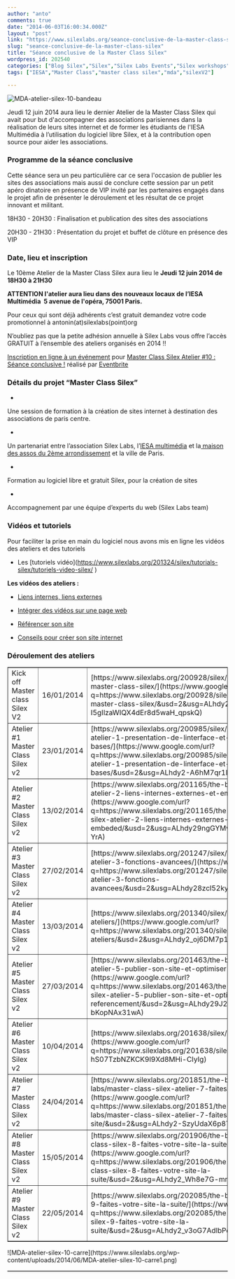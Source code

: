 ```yaml
---
author: "anto"
comments: true
date: "2014-06-03T16:00:34.000Z"
layout: "post"
link: "https://www.silexlabs.org/seance-conclusive-de-la-master-class-silex/"
slug: "seance-conclusive-de-la-master-class-silex"
title: "Séance conclusive de la Master Class Silex"
wordpress_id: 202540
categories: ["Blog Silex","Silex","Silex Labs Events","Silex workshops","The Blog"]
tags: ["IESA","Master Class","master class silex","mda","silexV2"]

---
```

![MDA-atelier-silex-10-bandeau](https://www.silexlabs.org/wp-content/uploads/2014/06/MDA-atelier-silex-10-bandeau2.png)




Jeudi 12 juin 2014 aura lieu le dernier Atelier de la Master Class Silex qui avait pour but d'accompagner des associations parisiennes dans la réalisation de leurs sites internet et de former les étudiants de l'IESA Multimédia à l’utilisation du logiciel libre Silex, et à la contribution open source pour aider les associations.





### **Programme de la séance conclusive**


Cette séance sera un peu particulière car ce sera l'occasion de publier les sites des associations mais aussi de conclure cette session par un petit apéro dinatoire en présence de VIP invité par les partenaires engagés dans le projet afin de présenter le déroulement et les résultat de ce projet innovant et militant.

18H30 - 20H30 : Finalisation et publication des sites des associations


20H30 - 21H30 : Présentation du projet et buffet de clôture en présence des VIP





### **Date, lieu et inscription**




Le 10ème Atelier de la Master Class Silex aura lieu le **Jeudi 12 juin 2014 de 18H30 à 21H30**




**ATTENTION l'atelier aura lieu dans des nouveaux locaux de l’IESA Multimédia  5 avenue de l'opéra, 75001 Paris.**




Pour ceux qui sont déjà adhérents c’est gratuit demandez votre code promotionnel à antonin(at)silexlabs(point)org




N’oubliez pas que la petite adhésion annuelle à Silex Labs vous offre l’accès GRATUIT à l’ensemble des ateliers organisés en 2014 !!








[Inscription en ligne à un événement](http://www.eventbrite.fr/r/etckt) pour [Master Class Silex Atelier #10 : Séance conclusive !](https://www.eventbrite.fr/e/billets-master-class-silex-atelier-10-seance-conclusive-11841667747?ref=etckt) réalisé par [Eventbrite](http://www.eventbrite.fr?ref=etckt)







### **Détails du projet “Master Class Silex”**






  *


Une session de formation à la création de sites internet à destination des associations de paris centre.





  *


Un partenariat entre l’association Silex Labs, l’[IESA multimédia](http://www.iesamultimedia.fr/) et la[ maison des assos du 2ème arrondissement](https://www.facebook.com/MDA02) et la ville de Paris.





  *


Formation au logiciel libre et gratuit Silex, pour la création de sites





  *


Accompagnement par une équipe d’experts du web (Silex Labs team)







### **Vidéos et tutoriels**


Pour faciliter la prise en main du logiciel nous avons mis en ligne les vidéos des ateliers et des tutoriels




  * Les [tutoriels vidéo](https://www.silexlabs.org/201324/silex/tutorials-silex/tutoriels-video-silex/ ‎)


****Les vidéos des ateliers :****




  * [Liens internes, liens externes](https://www.silexlabs.org/201165/the-blog/master-class-silex-atelier-2-liens-internes-externes-et-embeded/)


  * [Intégrer des vidéos sur une page web](https://www.silexlabs.org/201333/silex/atelier-silex-3-liens-internes-liens-externes-et-liens-embeded/)


  * [Référencer son site](https://www.silexlabs.org/201795/the-blog/compte-rendu-video-de-latelier-5-optimiser-son-referencement/)


  * [Conseils pour créer son site internet](https://www.silexlabs.org/202049/silex/tutorials-silex/compte-rendu-video-de-latelier-7-faites-votre-site/)




### **Déroulement des ateliers**


<table cellpadding="0" cellspacing="0" border="1" dir="ltr" >
<tbody >
<tr >

<td >Kick off Master class Silex V2
</td>

<td >16/01/2014
</td>

<td >[https://www.silexlabs.org/200928/silex/kick-off-meeting-master-class-silex/](https://www.google.com/url?q=https://www.silexlabs.org/200928/silex/kick-off-meeting-master-class-silex/&usd=2&usg=ALhdy2-I5gIlzaWIQX4dEr8d5waH_qpskQ)
</td>
</tr>
<tr >

<td >Atelier #1 Master Class Silex v2
</td>

<td >23/01/2014
</td>

<td >[https://www.silexlabs.org/200985/silex/master-class-silex-atelier-1-presentation-de-linterface-et-des-fonctions-de-bases/](https://www.google.com/url?q=https://www.silexlabs.org/200985/silex/master-class-silex-atelier-1-presentation-de-linterface-et-des-fonctions-de-bases/&usd=2&usg=ALhdy2-A6hM7qr1IhcmRlBX1lLZ44wXc0A)
</td>
</tr>
<tr >

<td >Atelier #2 Master Class Silex v2
</td>

<td >13/02/2014
</td>

<td >[https://www.silexlabs.org/201165/the-blog/master-class-silex-atelier-2-liens-internes-externes-et-embeded/](https://www.google.com/url?q=https://www.silexlabs.org/201165/the-blog/master-class-silex-atelier-2-liens-internes-externes-et-embeded/&usd=2&usg=ALhdy29ngGYMvu0dHUu3pULjAE9dDf-YrA)
</td>
</tr>
<tr >

<td >Atelier #3 Master Class Silex v2
</td>

<td >27/02/2014
</td>

<td >[https://www.silexlabs.org/201247/silex/master-class-silex-atelier-3-fonctions-avancees/](https://www.google.com/url?q=https://www.silexlabs.org/201247/silex/master-class-silex-atelier-3-fonctions-avancees/&usd=2&usg=ALhdy28zcl52kyzjBzEVu4J0vpfHYFTnIw)
</td>
</tr>
<tr >

<td >Atelier #4 Master Class Silex v2
</td>

<td >13/03/2014
</td>

<td >[https://www.silexlabs.org/201340/silex/bilan-des-premiers-ateliers/](https://www.google.com/url?q=https://www.silexlabs.org/201340/silex/bilan-des-premiers-ateliers/&usd=2&usg=ALhdy2_oj6DM7p1jqfqOV0jAN-Nk5vKIZA)
</td>
</tr>
<tr >

<td >Atelier #5 Master Class Silex v2
</td>

<td >27/03/2014
</td>

<td >[https://www.silexlabs.org/201463/the-blog/master-class-silex-atelier-5-publier-son-site-et-optimiser-le-referencement/](https://www.google.com/url?q=https://www.silexlabs.org/201463/the-blog/master-class-silex-atelier-5-publier-son-site-et-optimiser-le-referencement/&usd=2&usg=ALhdy29J2uSa8vO7Sr_tEi-bKopNAx31wA)
</td>
</tr>
<tr >

<td >Atelier #6 Master Class Silex v2
</td>

<td >10/04/2014
</td>

<td >[https://www.silexlabs.org/201638/silex/](https://www.google.com/url?q=https://www.silexlabs.org/201638/silex/&usd=2&usg=ALhdy2-hS07TzbNZKCK9l9Xd8MHi-CIyIg)
</td>
</tr>
<tr >

<td >Atelier #7 Master Class Silex v2
</td>

<td >24/04/2014
</td>

<td >[https://www.silexlabs.org/201851/the-blog/blog-silex-labs/master-class-silex-atelier-7-faites-votre-site/](https://www.google.com/url?q=https://www.silexlabs.org/201851/the-blog/blog-silex-labs/master-class-silex-atelier-7-faites-votre-site/&usd=2&usg=ALhdy2-SzyUdaX6p8Thvb1QF3k04Ch5mMQ)
</td>
</tr>
<tr >

<td >Atelier #8 Master Class Silex v2
</td>

<td >15/05/2014
</td>

<td >[https://www.silexlabs.org/201906/the-blog/blog-silex/master-class-silex-8-faites-votre-site-la-suite/](https://www.google.com/url?q=https://www.silexlabs.org/201906/the-blog/blog-silex/master-class-silex-8-faites-votre-site-la-suite/&usd=2&usg=ALhdy2_Wh8e7G-mn4zHeptBwJsxjXxr5Aw)
</td>
</tr>
<tr >

<td >Atelier #9 Master Class Silex v2
</td>

<td >22/05/2014
</td>

<td >[https://www.silexlabs.org/202085/the-blog/master-class-silex-9-faites-votre-site-la-suite/](https://www.google.com/url?q=https://www.silexlabs.org/202085/the-blog/master-class-silex-9-faites-votre-site-la-suite/&usd=2&usg=ALhdy2_v3oG7AdlbPqAfEvbhgFs6YpB1CA)
</td>
</tr>
</tbody>
</table>
![MDA-atelier-silex-10-carre](https://www.silexlabs.org/wp-content/uploads/2014/06/MDA-atelier-silex-10-carre1.png)
<table cellpadding="0" cellspacing="0" border="1" dir="ltr" > </table>

